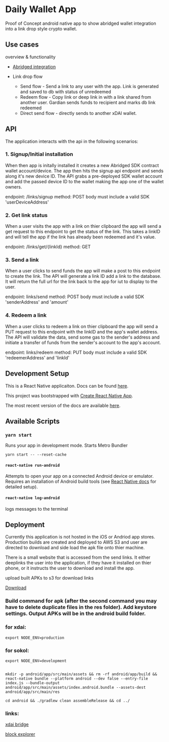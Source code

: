 # Daily Wallet App


Proof of Concept android native app to show abridged wallet integration into a link drop style crypto wallet.


## Use cases

overview & functionality

- [Abridged integration](http://abridged.io/)

- Link drop flow
    - Send flow - Send a link to any user with the app. Link is generated and saved to db with status of unredeemed
    - Redeem flow - Copy link or deep link in with a link shared from another user. Gardian sends funds to recipient and marks db link redeemed
    - Direct send flow - directly sends to another xDAI wallet.

## API

The application interacts with the api in the following scenarios:

### 1. Signup/Initial installation

When then app is initally installed it creates a new Abridged SDK contract wallet account/device. The app then hits the signup api endpoint and sends along it's new device ID. The API grabs a pre-deployed SDK wallet account and add the passed device ID to the wallet making the app one of the wallet owners.

endpoint: /links/signup
method: POST
body must include a valid SDK 'userDeviceAddress'

### 2. Get link status

When a user visits the app with a link on thier clipboard the app will send a get request to this endpoint to get the status of the link. This takes a linkID and will tell the app if the link has already been redeemed and it's value.

endpoint: /links/get/{linkId}
method: GET

### 3. Send a link

When a user clicks to send funds the app will make a post to this endpoint to create the link. The API will generate a link ID add a link to the database. It will return the full url for the link back to the app for iut to display to the user.

endpoint: links/send
method: POST
body must include a valid SDK 'senderAddress' and 'amount'

### 4. Redeem a link

When a user clicks to redeem a link on thier clipboard the app will send a PUT request to this endpoint with the linkID and the app's wallet address. The API will validate the data, send some gas to the sender's address and initiate a transfer of funds from the sender's account to the app's account.

endpoint: links/redeem
method: PUT
body must include a valid SDK 'redeemerAddress' and 'linkId'

## Development Setup

This is a React Native applicaiton. Docs can be found [here](https://facebook.github.io/react-native/docs/getting-started).

This project was bootstrapped with [Create React Native App](https://github.com/react-community/create-react-native-app).

The most recent version of the docs are available [here](https://github.com/react-community/create-react-native-app/blob/master/react-native-scripts/template/README.md).

## Available Scripts

### `yarn start`

Runs your app in development mode. Starts Metro Bundler

```
yarn start -- --reset-cache
```

#### `react-native run-android`

Attempts to open your app on a connected Android device or emulator. Requires an installation of Android build tools (see [React Native docs](https://facebook.github.io/react-native/docs/getting-started.html) for detailed setup).

#### `react-native log-android`

logs messages to the terminal

## Deployment

Currently this application is not hosted in the iOS or Andriod app stores. Production builds are created and deployed to AWS S3 and user are directed to download and side load the apk file onto thier machine.

There is a small website that is accessed from the send links. It either deeplinks the user into the application, if they have it installed on thier phone, or it instructs the user to download and install the app. 

upload built APKs to s3 for download links

[Download](https://omi-daily-wallet.odyssy.io/download.html)

### Build command for apk (after the second command you may have to delete duplicate files in the res folder). Add keystore settings. Output APKs will be in the android build folder.

### for xdai:

```
export NODE_ENV=production

```
### for sokol:

```
export NODE_ENV=development

```

```

mkdir -p android/app/src/main/assets && rm -rf android/app/build && react-native bundle --platform android --dev false --entry-file index.js --bundle-output android/app/src/main/assets/index.android.bundle --assets-dest android/app/src/main/res
```
```
cd android && ./gradlew clean assembleRelease && cd ../
```

### links:

[xdai bridge](https://dai-bridge.poa.network/)

[block explorer](https://blockscout.com/poa/xdai)
